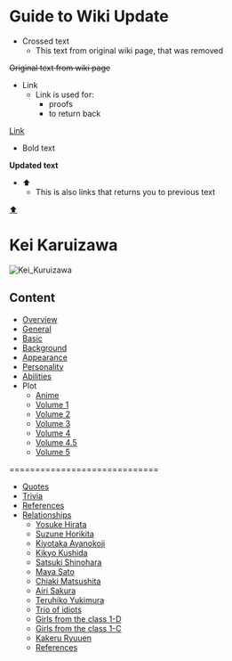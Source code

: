 # Guide to Wiki Update
* Crossed text
  * This text from original wiki page, that was removed
  
~~Original text from wiki page~~ 

* Link
  * Link is used for:
    * proofs
    * to return back
    
[Link](#content)

* Bold text

**Updated text**

* :arrow_up:
  * This is also links that returns you to previous text
  
[:arrow_up:](#content)

# Kei Karuizawa
![Kei_Kuruizawa](https://vignette.wikia.nocookie.net/youkoso-jitsuryoku-shijou-shugi-no-kyoushitsu-e/images/9/99/Kei_Karuizawa_LN_2nd_Year_Arc_visual.png/revision/latest?cb=20191125124817)
## Content

   * [Overview](basic/background.md)
   * [General](basic/background.md)
   * [Basic](basic/background.md)
   * [Background](basic/background.md)
   * [Appearance](basic/background.md)
   * [Personality](basic/background.md)
   * [Abilities](basic/background.md)
   * Plot
	 * [Anime](plot/anime.md)
	 * [Volume 1](plot/vol1.md)
	 * [Volume 2](plot/vol2.md)
	 * [Volume 3](plot/vol3.md)
	 * [Volume 4](plot/vol4.md)
	 * [Volume 4.5](plot/vol45.md)
	 * [Volume 5](plot/vol5.md)
	 
=============================
   * [Quotes](#quotes-b)
   * [Trivia](#trivia-b)
   * [References](#references-b)
  * [Relationships](#relationships-b)
    * [Yosuke Hirata](#yosuke-hirata-b)
    * [Suzune Horikita](#suzune-horikita-b)
    * [Kiyotaka Ayanokoji](#kiyotaka-ayanokoji-b)
    * [Kikyo Kushida](#kikyo-kushida-b)
    * [Satsuki Shinohara](#satsuki-shinohara-b)
    * [Maya Sato](#maya-sato-b)
    * [Chiaki Matsushita](#chiaki-matsushita-b)
    * [Airi Sakura](#airi-sakura) 
    * [Teruhiko Yukimura](#teruhiko-yukimura)
    * [Trio of idiots](#trio-of-idiots)
    * [Girls from the class 1-D](#girls-from-the-class-1-d) 
    * [Girls from the class 1-C ](#girls-from-the-class-1-c)
    * [Kakeru Ryuuen](#kakeru-ryuuen)
    * [References](referenes-bb)


